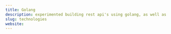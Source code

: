 ```yaml
---
title: Golang
description: experimented building rest api's using golang, as well as an example server with basic authentication and protected/unprotected routes.
slug: technologies
website:
---
```

